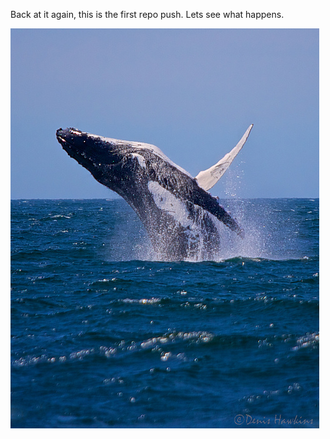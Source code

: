 Back at it again, this is the first repo push. Lets see what happens. 

<img src="images/breaching_whale.jpg">

